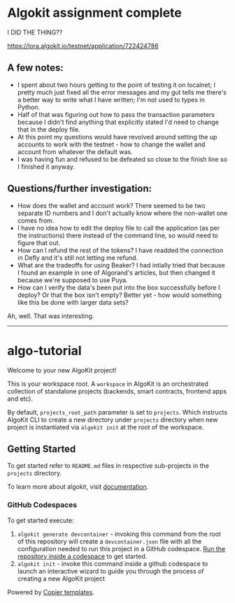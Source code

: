 # Algokit assignment complete

I DID THE THING??

https://lora.algokit.io/testnet/application/722424786

## A few notes:
- I spent about two hours getting to the point of testing it on localnet; I pretty much just fixed all the error messages and my gut tells me there's a better way to write what I have written; I'm not used to types in Python.
- Half of that was figuring out how to pass the transaction parameters because I didn't find anything that explicitly stated I'd need to change that in the deploy file.
- At this point my questions would have revolved around setting the up accounts to work with the testnet - how to change the wallet and account from whatever the default was.
- I was having fun and refused to be defeated so close to the finish line so I finished it anyway.

## Questions/further investigation:
- How does the wallet and account work? There seemed to be two separate ID numbers and I don't actually know where the non-wallet one comes from.
- I have no idea how to edit the deploy file to call the application (as per the instructions) there instead of the command line, so would need to figure that out.
- How can I refund the rest of the tokens? I have readded the connection in Defly and it's still not letting me refund.
- What are the tradeoffs for using Beaker? I had intially tried that because I found an example in one of Algorand's articles, but then changed it because we're supposed to use Puya.
- How can I verify the data's been put into the box successfully before I deploy? Or that the box isn't empty? Better yet - how would something like this be done with larger data sets?

Ah, well. That was interesting.

--------------------------------------------------------------------------------

# algo-tutorial

Welcome to your new AlgoKit project!

This is your workspace root. A `workspace` in AlgoKit is an orchestrated collection of standalone projects (backends, smart contracts, frontend apps and etc).

By default, `projects_root_path` parameter is set to `projects`. Which instructs AlgoKit CLI to create a new directory under `projects` directory when new project is instantiated via `algokit init` at the root of the workspace.

## Getting Started

To get started refer to `README.md` files in respective sub-projects in the `projects` directory.

To learn more about algokit, visit [documentation](https://github.com/algorandfoundation/algokit-cli/blob/main/docs/algokit.md).

### GitHub Codespaces

To get started execute:

1. `algokit generate devcontainer` - invoking this command from the root of this repository will create a `devcontainer.json` file with all the configuration needed to run this project in a GitHub codespace. [Run the repository inside a codespace](https://docs.github.com/en/codespaces/getting-started/quickstart) to get started.
2. `algokit init` - invoke this command inside a github codespace to launch an interactive wizard to guide you through the process of creating a new AlgoKit project

Powered by [Copier templates](https://copier.readthedocs.io/en/stable/).
